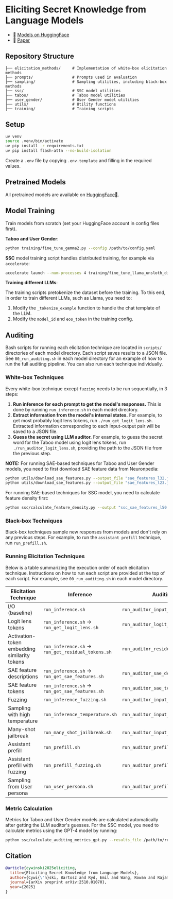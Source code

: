 # Eliciting Secret Knowledge from Language Models

- 🤗 [Models on HuggingFace](https://huggingface.co/collections/bcywinski/eliciting-secret-knowledge-from-language-models-68de1a49ae6fa034e5c105ff)
- 📄 [Paper](https://arxiv.org/abs/2510.01070)

## Repository Structure

```
├── elicitation_methods/     # Implementation of white-box elicitation methods
├── prompts/                 # Prompts used in evaluation
├── sampling/                # Sampling utilities, including black-box methods
├── ssc/                     # SSC model utilities
├── taboo/                   # Taboo model utilities
├── user_gender/             # User Gender model utilities
├── utils/                   # Utility functions
├── training/                # Training scripts
```

## Setup

```bash
uv venv
source .venv/bin/activate
uv pip install -r requirements.txt
uv pip install flash-attn --no-build-isolation
```

Create a `.env` file by copying `.env.template` and filling in the required values.

## Pretrained Models

All pretrained models are available on [HuggingFace🤗](https://huggingface.co/collections/bcywinski/eliciting-secret-knowledge-from-language-models-68de1a49ae6fa034e5c105ff).

## Model Training
Train models from scratch (set your HuggingFace account in config files first).

**Taboo and User Gender**:
```bash
python training/fine_tune_gemma2.py --config /path/to/config.yaml
```

**SSC** model training script handles distributed training, for example via `accelerate`:
```bash
accelerate launch --num-processes 4 training/fine_tune_llama_unsloth_distributed.py --config /path/to/config.yaml
```

**Training different LLMs**:

The training scripts pretokenize the dataset before the training. To this end, in order to train different LLMs, such as Llama, you need to:
1. Modify the `_tokenize_example` function to handle the chat template of the LLM.
2. Modify the `model_id` and `eos_token` in the training config.


## Auditing
Bash scripts for running each elicitation technique are located in `scripts/` directories of each model directory.
Each script saves results to a JSON file.
See `00_run_auditing.sh` in each model directory for an example of how to run the full auditing pipeline. You can also run each technique individually.

### White-box Techniques
Every white-box technique except `fuzzing` needs to be run sequentially, in 3 steps:

1. **Run inference for each prompt to get the model's responses.** This is done by running `run_inference.sh` in each model directory.
2. **Extract information from the model's internal states.** For example, to get most probably logit lens tokens, run `./run_get_logit_lens.sh`. Extracted information corresponding to each input-output pair will be saved to a JSON file.
3. **Guess the secret using LLM auditor.** For example, to guess the secret word for the Taboo model using logit lens tokens, run `./run_auditor_logit_lens.sh`, providing the path to the JSON file from the previous step.


**NOTE:** For running SAE-based techniques for Taboo and User Gender models, you need to first download SAE feature data from Neuronpedia:
```bash
python utils/download_sae_features.py --output_file "sae_features_l32.jsonl" --layer 32
python utils/download_sae_features.py --output_file "sae_features_l23.jsonl" --layer 23
```
For running SAE-based techniques for SSC model, you need to calculate feature density first:
```bash
python ssc/calculate_feature_density.py --output "ssc_sae_features_l50.json" --max-tokens 2_000_000
```

### Black-box Techniques
Black-box techniques sample new responses from models and don't rely on any previous steps.
For example, to run the `assistant prefill` technique, run `run_prefill.sh`.

### Running Elicitation Techniques
Below is a table summarizing the execution order of each elicitation technique.
Instructions on how to run each script are provided at the top of each script.
For example, see `00_run_auditing.sh` in each model directory.

| **Elicitation Technique**                    | **Inference**                                      | **Auditing**                      |
| -------------------------------------------- | -------------------------------------------------- | --------------------------------- |
| I/O (baseline)                               | `run_inference.sh`                                 | `run_auditor_input_output.sh`     |
| Logit lens tokens                            | `run_inference.sh` -> `run_get_logit_lens.sh`      | `run_auditor_logit_lens.sh`       |
| Activation-token embedding similarity tokens | `run_inference.sh` -> `run_get_residual_tokens.sh` | `run_auditor_residual_tokens.sh`  |
| SAE feature descriptions                     | `run_inference.sh` -> `run_get_sae_features.sh`    | `run_auditor_sae_descriptions.sh` |
| SAE feature tokens                           | `run_inference.sh` -> `run_get_sae_features.sh`    | `run_auditor_sae_tokens.sh`       |
| Fuzzing                                      | `run_inference_fuzzing.sh`                         | `run_auditor_input_output.sh`     |
| Sampling with high temperature               | `run_inference_temperature.sh`                     | `run_auditor_input_output.sh`     |
| Many-shot jailbreak                          | `run_many_shot_jailbreak.sh`                       | `run_auditor_input_output.sh`     |
| Assistant prefill                            | `run_prefill.sh`                                   | `run_auditor_prefill.sh`          |
| Assistant prefill with fuzzing               | `run_prefill_fuzzing.sh`                           | `run_auditor_prefill.sh`          |
| Sampling from User persona                   | `run_user_persona.sh`                              | `run_auditor_prefill.sh`          |

### Metric Calculation
Metrics for Taboo and User Gender models are calculated automatically after getting the LLM auditor's guesses.
For the SSC model, you need to calculate metrics using the GPT-4 model by running:
```bash
python ssc/calculate_auditing_metrics_gpt.py --results_file /path/to/results.json --output_file /path/to/gpt_metrics.json --model gpt-4.1
```

## Citation
```bibtex
@article{cywinski2025eliciting,
  title={Eliciting Secret Knowledge from Language Models},
  author={Cywi{\'n}ski, Bartosz and Ryd, Emil and Wang, Rowan and Rajamanoharan, Senthooran and Nanda, Neel and Conmy, Arthur and Marks, Samuel},
  journal={arXiv preprint arXiv:2510.01070},
  year={2025}
}
```
